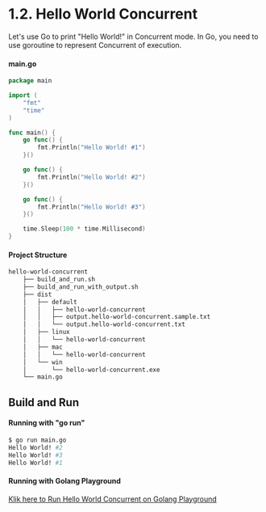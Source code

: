 # 1.2. Hello World Concurrent

Let's use Go to print "Hello World!" in Concurrent mode. In Go, you need to use goroutine to represent Concurrent  of execution.

#### main.go

```go
package main

import (
	"fmt"
	"time"
)

func main() {
	go func() {
		fmt.Println("Hello World! #1")
	}()

	go func() {
		fmt.Println("Hello World! #2")
	}()

	go func() {
		fmt.Println("Hello World! #3")
	}()

	time.Sleep(100 * time.Millisecond)
}

```

#### Project Structure

```bash
hello-world-concurrent
    ├── build_and_run.sh
    ├── build_and_run_with_output.sh
    ├── dist
    │   ├── default
    │   │   ├── hello-world-concurrent
    │   │   ├── output.hello-world-concurrent.sample.txt
    │   │   └── output.hello-world-concurrent.txt
    │   ├── linux
    │   │   └── hello-world-concurrent
    │   ├── mac
    │   │   └── hello-world-concurrent
    │   └── win
    │       └── hello-world-concurrent.exe
    └── main.go

```

## Build and Run

#### Running with "go run"

```bash
$ go run main.go
Hello World! #2
Hello World! #3
Hello World! #1

```

#### Running with Golang Playground

[Klik here to Run Hello World Concurrent on Golang Playground](https://play.golang.org/p/s7Gv1MuVcSp)